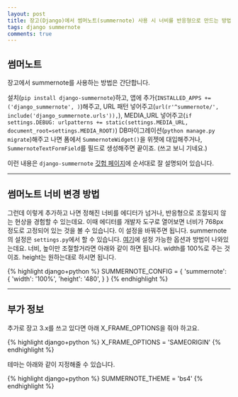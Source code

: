 ```yaml
---
layout: post
title: 장고(Django)에서 썸머노트(summernote) 사용 시 너비를 반응형으로 만드는 방법
tags: django summernote
comments: true
---
```


## 썸머노트

장고에서 summernote를 사용하는 방법은 간단합니다.   

설치(`pip install django-summernote`)하고, 앱에 추가(`INSTALLED_APPS += ('django_summernote', )`)해주고, URL 패턴 넣어주고(`url(r'^summernote/', include('django_summernote.urls')),`), MEDIA_URL 넣어주고(`if settings.DEBUG: urlpatterns += static(settings.MEDIA_URL, document_root=settings.MEDIA_ROOT)`) DB마이그레이션(`python manage.py migrate`)해주고 나면 폼에서 `SummernoteWidget()`을 위젯에 대입해주거나, `SummernoteTextFormField`를 필드로 생성해주면 끝이죠. (쓰고 보니 기네요.)  

이런 내용은 `django-summernote` [깃헙 페이지](https://github.com/summernote/django-summernote)에 순서대로 잘 설명되어 있습니다. 

---

## 썸머노트 너비 변경 방법

그런데 이렇게 추가하고 나면 정해진 너비를 에디터가 넘거나, 반응형으로 조절되지 않는 현상을 경험할 수 있는데요. 이때 에디터를 개발자 도구로 열어보면 너비가 768px 정도로 고정되어 있는 것을 볼 수 있습니다. 이 설정을 바꿔주면 됩니다. summernote의 설정은 `settings.py`에서 할 수 있습니다. [여기](https://github.com/summernote/django-summernote#options)에 설정 가능한 옵션과 방법이 나와있는데요. 너비, 높이만 조절할거라면 아래와 같이 하면 됩니다. width를 100%로 주는 것이죠. height는 원하는대로 하시면 됩니다.  

{% highlight django+python %}
SUMMERNOTE_CONFIG = {
    'summernote': {
        'width': '100%',
        'height': '480',
    }
}
{% endhighlight %}

---

## 부가 정보

추가로 장고 3.x를 쓰고 있다면 아래 X_FRAME_OPTIONS을 줘야 하고요.  

{% highlight django+python %}
X_FRAME_OPTIONS = 'SAMEORIGIN'
{% endhighlight %}

테마는 아래와 같이 지정해줄 수 있습니다.  

{% highlight django+python %}
SUMMERNOTE_THEME = 'bs4'
{% endhighlight %}